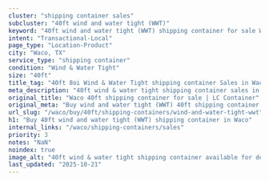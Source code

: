 ```yaml
---
cluster: "shipping container sales"
subcluster: "40ft wind and water tight (WWT)"
keyword: "40ft wind and water tight (WWT) shipping container for sale Waco, TX"
intent: "Transactional-Local"
page_type: "Location-Product"
city: "Waco, TX"
service_type: "shipping container"
condition: "Wind & Water Tight"
size: "40ft"
title_tag: "40ft 8oi Wind & Water Tight shipping container Sales in Waco | LC Container"
meta_description: "40ft wind & water tight shipping container sales in Waco. Fast delivery, competitive pricing. Serving shipping containers area. Quote ID: 6T3. Call (214) 524-4168 for your free quote today."
original_title: "Waco 40ft shipping container for sale | LC Container"
original_meta: "Buy wind and water tight (WWT) 40ft shipping container sale with local delivery in Waco, TX. LC Container — local Since 2003. Request a fast quote today."
url_slug: "/waco/buy/40ft/shipping-containers/wind-and-water-tight-wwt"
h1: "Buy 40ft wind and water tight (WWT) shipping container in Waco"
internal_links: "/waco/shipping-containers/sales"
priority: 3
notes: "NaN"
noindex: true
image_alt: "40ft wind & water tight shipping container available for delivery in Waco"
last_updated: "2025-10-21"
---
```


<!-- TODO: Add unique city/inventory copy, images, and internal links here. -->
